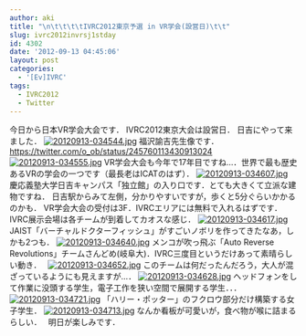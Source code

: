 ```yaml
---
author: aki
title: "\n\t\t\t\tIVRC2012東京予選 in VR学会(設営日)\t\t"
slug: ivrc2012invrsj1stday
id: 4302
date: '2012-09-13 04:45:06'
layout: post
categories:
  - '[Ev]IVRC'
tags:
  - IVRC2012
  - Twitter
---
```


今日から日本VR学会大会です． IVRC2012東京大会は設営日． 日吉にやって来ました． [![20120913-034544.jpg](http://aki.shirai.as/wp-content/uploads/2012/09/20120913-034544.jpg)](http://aki.shirai.as/wp-content/uploads/2012/09/20120913-034544.jpg) 福沢諭吉先生像です． https://twitter.com/o_ob/status/245760113430913024 [![20120913-034555.jpg](http://aki.shirai.as/wp-content/uploads/2012/09/20120913-034555.jpg)](http://aki.shirai.as/wp-content/uploads/2012/09/20120913-034555.jpg) VR学会大会も今年で17年目ですね…．世界で最も歴史あるVRの学会の一つです（最長老はICATのはず）． [![20120913-034607.jpg](http://aki.shirai.as/wp-content/uploads/2012/09/20120913-034607.jpg)](http://aki.shirai.as/wp-content/uploads/2012/09/20120913-034607.jpg) 慶応義塾大学日吉キャンパス「独立館」の入り口です．とても大きくて立派な建物ですね． 日吉駅からみて左側，分かりやすいですが，歩くと5分ぐらいかかるのかも． VR学会大会の受付は3F．IVRCエリアには無料で入れるはずです．   IVRC展示会場は各チームが到着してカオスな感じ． [![20120913-034617.jpg](http://aki.shirai.as/wp-content/uploads/2012/09/20120913-034617.jpg)](http://aki.shirai.as/wp-content/uploads/2012/09/20120913-034617.jpg) JAIST「バーチャルドクターフィッシュ」がすごいノボリを作ってきたなあ，しかも2つも． [![20120913-034640.jpg](http://aki.shirai.as/wp-content/uploads/2012/09/20120913-034640.jpg)](http://aki.shirai.as/wp-content/uploads/2012/09/20120913-034640.jpg) メンコが吹っ飛ぶ「Auto Reverse Revolutions」チームさんどめ(岐阜大)．IVRC三度目というだけあって素晴らしい動き．   [![20120913-034652.jpg](http://aki.shirai.as/wp-content/uploads/2012/09/20120913-034652.jpg)](http://aki.shirai.as/wp-content/uploads/2012/09/20120913-034652.jpg) このチームは何だったんだろう，大人が混ざっているようにも見えますが…． [![20120913-034628.jpg](http://aki.shirai.as/wp-content/uploads/2012/09/20120913-034628.jpg)](http://aki.shirai.as/wp-content/uploads/2012/09/20120913-034628.jpg) ヘッドフォンをして作業に没頭する学生，電子工作を狭い空間で展開する学生．．． [![20120913-034721.jpg](http://aki.shirai.as/wp-content/uploads/2012/09/20120913-034721.jpg)](http://aki.shirai.as/wp-content/uploads/2012/09/20120913-034721.jpg) 「ハリー・ポッター」のフクロウ部分だけ構築する女子学生． [![20120913-034713.jpg](http://aki.shirai.as/wp-content/uploads/2012/09/20120913-034713.jpg)](http://aki.shirai.as/wp-content/uploads/2012/09/20120913-034713.jpg) なんか看板が可愛いが，食べ物が喉に詰まるらしい．   明日が楽しみです．